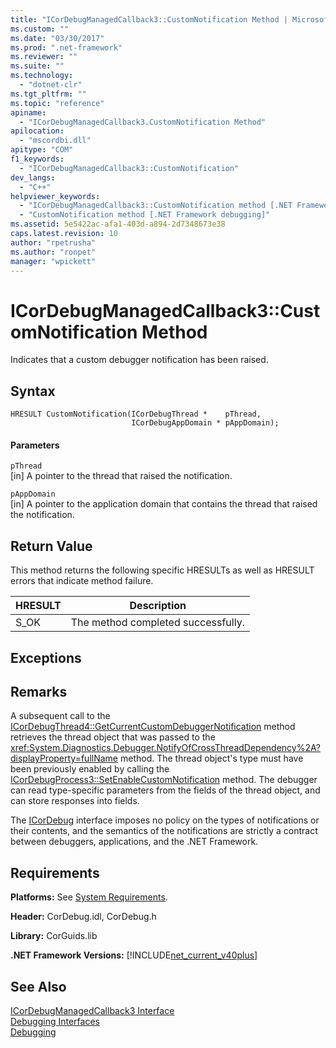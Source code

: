 ```yaml
---
title: "ICorDebugManagedCallback3::CustomNotification Method | Microsoft Docs"
ms.custom: ""
ms.date: "03/30/2017"
ms.prod: ".net-framework"
ms.reviewer: ""
ms.suite: ""
ms.technology: 
  - "dotnet-clr"
ms.tgt_pltfrm: ""
ms.topic: "reference"
apiname: 
  - "ICorDebugManagedCallback3.CustomNotification Method"
apilocation: 
  - "mscordbi.dll"
apitype: "COM"
f1_keywords: 
  - "ICorDebugManagedCallback3::CustomNotification"
dev_langs: 
  - "C++"
helpviewer_keywords: 
  - "ICorDebugManagedCallback3::CustomNotification method [.NET Framework debugging]"
  - "CustomNotification method [.NET Framework debugging]"
ms.assetid: 5e5422ac-afa1-403d-a894-2d7348673e38
caps.latest.revision: 10
author: "rpetrusha"
ms.author: "ronpet"
manager: "wpickett"
---
```

# ICorDebugManagedCallback3::CustomNotification Method
Indicates that a custom debugger notification has been raised.  
  
## Syntax  
  
```  
HRESULT CustomNotification(ICorDebugThread *    pThread,  
                           ICorDebugAppDomain * pAppDomain);  
```  
  
#### Parameters  
 `pThread`  
 [in] A pointer to the thread that raised the notification.  
  
 `pAppDomain`  
 [in] A pointer to the application domain that contains the thread that raised the notification.  
  
## Return Value  
 This method returns the following specific HRESULTs as well as HRESULT errors that indicate method failure.  
  
|HRESULT|Description|  
|-------------|-----------------|  
|S_OK|The method completed successfully.|  
  
## Exceptions  
  
## Remarks  
 A subsequent call to the [ICorDebugThread4::GetCurrentCustomDebuggerNotification](../../../../docs/framework/unmanaged-api/debugging/icordebugthread4-getcurrentcustomdebuggernotification-method.md) method retrieves the thread object that was passed to the <xref:System.Diagnostics.Debugger.NotifyOfCrossThreadDependency%2A?displayProperty=fullName> method. The thread object's type must have been previously enabled by calling the [ICorDebugProcess3::SetEnableCustomNotification](../../../../docs/framework/unmanaged-api/debugging/icordebugprocess3-setenablecustomnotification-method.md) method. The debugger can read type-specific parameters from the fields of the thread object, and can store responses into fields.  
  
 The [ICorDebug](../../../../docs/framework/unmanaged-api/debugging/icordebug-interface.md) interface imposes no policy on the types of notifications or their contents, and the semantics of the notifications are strictly a contract between debuggers, applications, and the .NET Framework.  
  
## Requirements  
 **Platforms:** See [System Requirements](../../../../docs/framework/get-started/system-requirements.md).  
  
 **Header:** CorDebug.idl, CorDebug.h  
  
 **Library:** CorGuids.lib  
  
 **.NET Framework Versions:** [!INCLUDE[net_current_v40plus](../../../../includes/net-current-v40plus-md.md)]  
  
## See Also  
 [ICorDebugManagedCallback3 Interface](../../../../docs/framework/unmanaged-api/debugging/icordebugmanagedcallback3-interface.md)   
 [Debugging Interfaces](../../../../docs/framework/unmanaged-api/debugging/debugging-interfaces.md)   
 [Debugging](../../../../docs/framework/unmanaged-api/debugging/index.md)